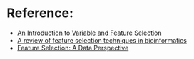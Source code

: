 # Reference: 
- [An Introduction to Variable and Feature Selection](http://www.jmlr.org/papers/v3/guyon03a.html)
- [A review of feature selection techniques in bioinformatics](https://academic.oup.com/bioinformatics/article/23/19/2507/185254)
- [Feature Selection: A Data Perspective](https://dl.acm.org/citation.cfm?id=3136625)
